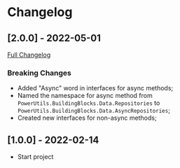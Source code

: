 # Changelog




## [2.0.0] - 2022-05-01
[Full Changelog](https://github.com/TechNobre/PowerUtils.BuildingBlocks.Domain.Data/compare/v1.0.0...v2.0.0)


### Breaking Changes
- Added "Async" word in interfaces for async methods;
- Named the namespace for async method from `PowerUtils.BuildingBlocks.Data.Repositories` to `PowerUtils.BuildingBlocks.Data.AsyncRepositories`;
- Created new interfaces for non-async methods;




## [1.0.0] - 2022-02-14

- Start project